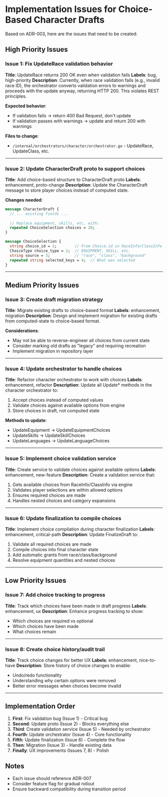# Implementation Issues for Choice-Based Character Drafts

Based on ADR-003, here are the issues that need to be created:

## High Priority Issues

### Issue 1: Fix UpdateRace validation behavior
**Title**: UpdateRace returns 200 OK even when validation fails
**Labels**: bug, high-priority
**Description**: 
Currently, when race validation fails (e.g., invalid race ID), the orchestrator converts validation errors to warnings and proceeds with the update anyway, returning HTTP 200. This violates REST principles.

**Expected behavior**:
- If validation fails → return 400 Bad Request, don't update
- If validation passes with warnings → update and return 200 with warnings

**Files to change**:
- `/internal/orchestrators/character/orchestrator.go` - UpdateRace, UpdateClass, etc.

---

### Issue 2: Update CharacterDraft proto to support choices
**Title**: Add choice-based structure to CharacterDraft proto
**Labels**: enhancement, proto-change
**Description**:
Update the CharacterDraft message to store player choices instead of computed state.

**Changes needed**:
```protobuf
message CharacterDraft {
  // ... existing fields ...
  
  // Replace equipment, skills, etc. with:
  repeated ChoiceSelection choices = 20;
}

message ChoiceSelection {
  string choice_id = 1;        // From Choice.id in RaceInfo/ClassInfo
  ChoiceType choice_type = 2;  // EQUIPMENT, SKILL, etc.
  string source = 3;           // "race", "class", "background"
  repeated string selected_keys = 4;  // What was selected
}
```

---

## Medium Priority Issues

### Issue 3: Create draft migration strategy
**Title**: Migrate existing drafts to choice-based format
**Labels**: enhancement, migration
**Description**:
Design and implement migration for existing drafts from computed-state to choice-based format.

**Considerations**:
- May not be able to reverse-engineer all choices from current state
- Consider marking old drafts as "legacy" and requiring recreation
- Implement migration in repository layer

---

### Issue 4: Update orchestrator to handle choices
**Title**: Refactor character orchestrator to work with choices
**Labels**: enhancement, refactor
**Description**:
Update all Update* methods in the character orchestrator to:
1. Accept choices instead of computed values
2. Validate choices against available options from engine
3. Store choices in draft, not computed state

**Methods to update**:
- UpdateEquipment → UpdateEquipmentChoices
- UpdateSkills → UpdateSkillChoices
- UpdateLanguages → UpdateLanguageChoices

---

### Issue 5: Implement choice validation service
**Title**: Create service to validate choices against available options
**Labels**: enhancement, new-feature
**Description**:
Create a validation service that:
1. Gets available choices from RaceInfo/ClassInfo via engine
2. Validates player selections are within allowed options
3. Ensures required choices are made
4. Handles nested choices and category expansions

---

### Issue 6: Update finalization to compile choices
**Title**: Implement choice compilation during character finalization
**Labels**: enhancement, critical-path
**Description**:
Update FinalizeDraft to:
1. Validate all required choices are made
2. Compile choices into final character state
3. Add automatic grants from race/class/background
4. Resolve equipment quantities and nested choices

---

## Low Priority Issues

### Issue 7: Add choice tracking to progress
**Title**: Track which choices have been made in draft progress
**Labels**: enhancement, ux
**Description**:
Enhance progress tracking to show:
- Which choices are required vs optional
- Which choices have been made
- What choices remain

---

### Issue 8: Create choice history/audit trail
**Title**: Track choice changes for better UX
**Labels**: enhancement, nice-to-have
**Description**:
Store history of choice changes to enable:
- Undo/redo functionality
- Understanding why certain options were removed
- Better error messages when choices become invalid

---

## Implementation Order

1. **First**: Fix validation bug (Issue 1) - Critical bug
2. **Second**: Update proto (Issue 2) - Blocks everything else
3. **Third**: Create validation service (Issue 5) - Needed by orchestrator
4. **Fourth**: Update orchestrator (Issue 4) - Core functionality
5. **Fifth**: Update finalization (Issue 6) - Complete the flow
6. **Then**: Migration (Issue 3) - Handle existing data
7. **Finally**: UX improvements (Issues 7, 8) - Polish

## Notes
- Each issue should reference ADR-007
- Consider feature flag for gradual rollout
- Ensure backward compatibility during transition period
